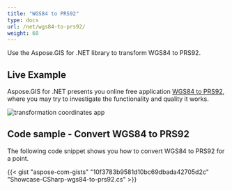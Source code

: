 ```yaml
---
title: "WGS84 to PRS92"
type: docs
url: /net/wgs84-to-prs92/
weight: 60
---
```


Use the Aspose.GIS for .NET library to transform WGS84 to PRS92.

## **Live Example**

Aspose.GIS for .NET presents you online free application [WGS84 to PRS92](https://products.aspose.app/gis/transformation/wgs84-to-prs92), where you may try to investigate the functionality and quality it works.

![transformation coordinates app](https://docs.aspose.com/gis/net/showcases/transformation/transformation-app.png)

## **Code sample - Convert WGS84 to PRS92**

The following code snippet shows you how to convert WGS84 to PRS92 for a point.

{{< gist "aspose-com-gists" "10f3783b9581d10bc69dbada42705d2c" "Showcase-CSharp-wgs84-to-prs92.cs" >}}
